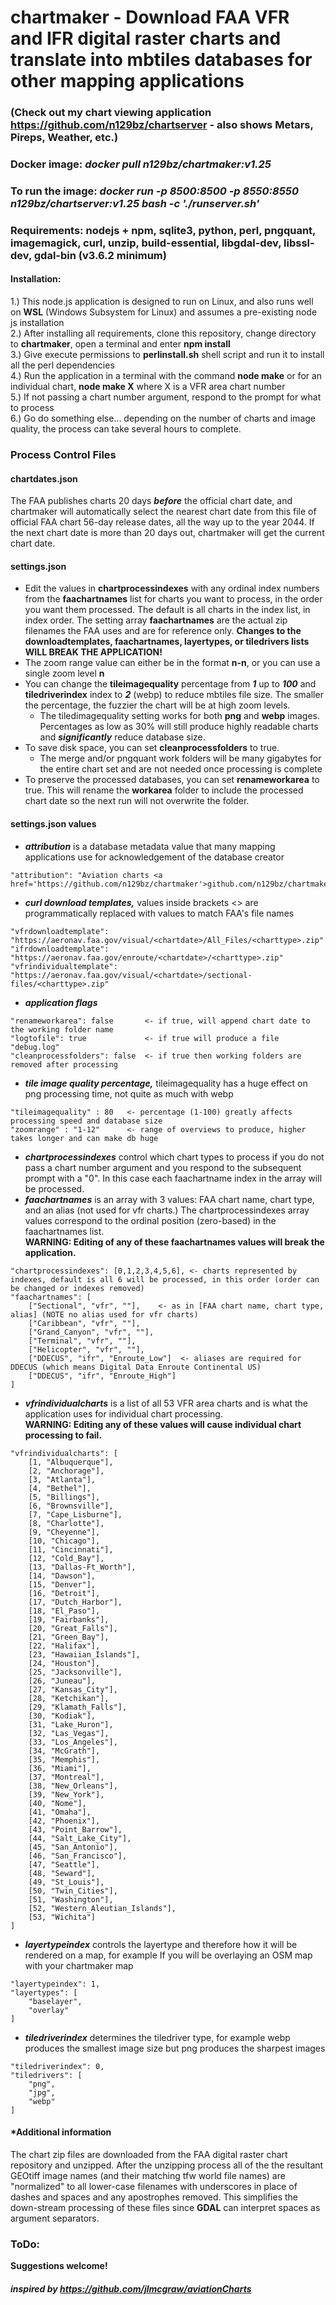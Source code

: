 # chartmaker - Download FAA VFR and IFR digital raster charts and translate into mbtiles databases for other mapping applications
### (Check out my chart viewing application https://github.com/n129bz/chartserver - also shows Metars, Pireps, Weather, etc.)

### Docker image: ***docker pull n129bz/chartmaker:v1.25***
### To run the image: ***docker run -p 8500:8500 -p 8550:8550 n129bz/chartserver:v1.25 bash -c './runserver.sh'*** 

### Requirements: nodejs + npm, sqlite3, python, perl, pngquant, imagemagick, curl, unzip, build-essential, libgdal-dev, libssl-dev, gdal-bin (v3.6.2 minimum)

#### Installation:
1.) This node.js application is designed to run on Linux, and also runs well on **WSL** (Windows Subsystem for Linux) and assumes a pre-existing node js installation   
2.) After installing all requirements, clone this repository, change directory to **chartmaker**, open a terminal and enter **npm install**        
3.) Give execute permissions to **perlinstall.sh** shell script and run it to install all the perl dependencies           
4.) Run the application in a terminal with the command **node make** or for an individual chart, **node make X** where X is a VFR area chart number   
5.) If not passing a chart number argument, respond to the prompt for what to process    
6.) Go do something else... depending on the number of charts and image quality, the process can take several hours to complete.     

### Process Control Files

#### chartdates.json
The FAA publishes charts 20 days ***before*** the official chart date, and chartmaker will automatically select the nearest chart date from this file of official FAA chart 56-day release dates, all the way up to the year 2044. If the next chart date is more than 20 days out, chartmaker will get the current chart date.                   
#### settings.json
* Edit the values in **chartprocessindexes** with any ordinal index numbers from the **faachartnames** list for charts you want to process, in the order you want them processed. The default is all charts in the index list, in index order. The setting array **faachartnames** are the actual zip filenames the FAA uses and are for reference only. **Changes to the downloadtemplates, faachartnames, layertypes, or tiledrivers lists WILL BREAK THE APPLICATION!**    
* The zoom range value can either be in the format **n-n**, or you can use a single zoom level **n**                
* You can change the **tileimagequality** percentage from ***1*** up to ***100*** and **tiledriverindex** index to ***2*** (webp) to reduce mbtiles file size. The smaller the percentage, the fuzzier the chart will be at high zoom levels.   
  * The tiledimagequality setting works for both **png** and **webp** images. Percentages as low as 30% will still produce highly readable charts and ***significantly*** reduce database size.     
* To save disk space, you can set **cleanprocessfolders** to true. 
  * The merge and/or pngquant work folders will be many gigabytes for the entire chart set and are not needed once processing is complete
* To preserve the processed databases, you can set **renameworkarea** to true. This will rename the **workarea** folder to include the processed chart date so the next run will not overwrite the folder.

#### settings.json values
* ***attribution*** is a database metadata value that many mapping applications use for acknowledgement of the database creator      
```
"attribution": "Aviation charts <a href='https://github.com/n129bz/chartmaker'>github.com/n129bz/chartmaker</a>"   
```   
* ***curl download templates,*** values inside brackets <> are programmatically replaced with values to match FAA's file names       
```
"vfrdownloadtemplate": "https://aeronav.faa.gov/visual/<chartdate>/All_Files/<charttype>.zip"   
"ifrdownloadtemplate": "https://aeronav.faa.gov/enroute/<chartdate>/<charttype>.zip"
"vfrindividualtemplate": "https://aeronav.faa.gov/visual/<chartdate>/sectional-files/<charttype>.zip"    
```  
* ***application flags***   
```
"renameworkarea": false       <- if true, will append chart date to the working folder name  
"logtofile": true             <- if true will produce a file "debug.log"  
"cleanprocessfolders": false  <- if true then working folders are removed after processing
```     
* ***tile image quality percentage,*** tileimagequality has a huge effect on png processing time, not quite as much with webp    
```
"tileimagequality" : 80   <- percentage (1-100) greatly affects processing speed and database size
"zoomrange" : "1-12"      <- range of overviews to produce, higher takes longer and can make db huge
```   
* ***chartprocessindexes*** control which chart types to process if you do not pass a chart number argument and you respond to the subsequent prompt with a "0". In this case each faachartname index in the array will be processed.
* ***faachartnames*** is an array with 3 values: FAA chart name, chart type, and an alias (not used for vfr charts.) The chartprocessindexes array values correspond to the ordinal position (zero-based) in the faachartnames list.   
**WARNING: Editing of any of these faachartnames values will break the application.**   
```
"chartprocessindexes": [0,1,2,3,4,5,6], <- charts represented by indexes, default is all 6 will be processed, in this order (order can be changed or indexes removed) 
"faachartnames": [   
    ["Sectional", "vfr", ""],    <- as in [FAA chart name, chart type, alias] (NOTE no alias used for vfr charts)  
    ["Caribbean", "vfr", ""],
    ["Grand_Canyon", "vfr", ""],     
    ["Terminal", "vfr", ""],   
    ["Helicopter", "vfr", ""],   
    ["DDECUS", "ifr", "Enroute_Low"]  <- aliases are required for DDECUS (which means Digital Data Enroute Continental US)
    ["DDECUS", "ifr", "Enroute_High"]
]
```
* ***vfrindividualcharts*** is a list of all 53 VFR area charts and is what the application uses for individual chart processing.    
**WARNING: Editing any of these values will cause individual chart processing to fail.**
```
"vfrindividualcharts": [
    [1, "Albuquerque"],
    [2, "Anchorage"],
    [3, "Atlanta"],
    [4, "Bethel"],
    [5, "Billings"],
    [6, "Brownsville"],
    [7, "Cape_Lisburne"],
    [8, "Charlotte"],
    [9, "Cheyenne"],
    [10, "Chicago"],
    [11, "Cincinnati"],
    [12, "Cold_Bay"],
    [13, "Dallas-Ft_Worth"],
    [14, "Dawson"],
    [15, "Denver"],
    [16, "Detroit"],
    [17, "Dutch_Harbor"],
    [18, "El_Paso"],
    [19, "Fairbanks"],
    [20, "Great_Falls"],
    [21, "Green_Bay"],
    [22, "Halifax"],
    [23, "Hawaiian_Islands"],
    [24, "Houston"],
    [25, "Jacksonville"],
    [26, "Juneau"],
    [27, "Kansas_City"],
    [28, "Ketchikan"],
    [29, "Klamath_Falls"],
    [30, "Kodiak"],
    [31, "Lake_Huron"],
    [32, "Las_Vegas"],
    [33, "Los_Angeles"],
    [34, "McGrath"],
    [35, "Memphis"],
    [36, "Miami"],
    [37, "Montreal"],
    [38, "New_Orleans"],
    [39, "New_York"],
    [40, "Nome"],
    [41, "Omaha"],
    [42, "Phoenix"],
    [43, "Point_Barrow"],
    [44, "Salt_Lake_City"],
    [45, "San_Antonio"],
    [46, "San_Francisco"],
    [47, "Seattle"],
    [48, "Seward"],
    [49, "St_Louis"],
    [50, "Twin_Cities"],
    [51, "Washington"],
    [52, "Western_Aleutian_Islands"],
    [53, "Wichita"] 
]
```    
* ***layertypeindex*** controls the layertype and therefore how it will be rendered on a map, for example If you will be overlaying an OSM map with your chartmaker map   
```
"layertypeindex": 1,   
"layertypes": [   
    "baselayer",    
    "overlay"   
]
```      
* ***tiledriverindex*** determines the tiledriver type, for example webp produces the smallest image size but png produces the sharpest images   
```
"tiledriverindex": 0,   
"tiledrivers": [   
    "png",   
    "jpg",   
    "webp"   
]
```   
#### *Additional information
The chart zip files are downloaded from the FAA digital raster chart repository and unzipped. After the unzipping process all of the the resultant GEOtiff image names (and their matching tfw world file names) are "normalized" to all lower-case filenames with underscores in place of dashes and spaces and any apostrophes removed. This simplifies the down-stream processing of these files since **GDAL** can interpret spaces as argument separators.   

### ToDo:

**Suggestions welcome!**

#### ***inspired by https://github.com/jlmcgraw/aviationCharts***
